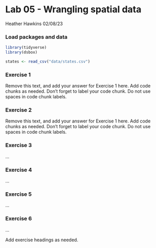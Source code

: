 Lab 05 - Wrangling spatial data
================
Heather Hawkins
02/08/23

### Load packages and data

``` r
library(tidyverse) 
library(dsbox) 
```

``` r
states <- read_csv("data/states.csv")
```

### Exercise 1

Remove this text, and add your answer for Exercise 1 here. Add code
chunks as needed. Don’t forget to label your code chunk. Do not use
spaces in code chunk labels.

### Exercise 2

Remove this text, and add your answer for Exercise 1 here. Add code
chunks as needed. Don’t forget to label your code chunk. Do not use
spaces in code chunk labels.

### Exercise 3

…

### Exercise 4

…

### Exercise 5

…

### Exercise 6

…

Add exercise headings as needed.
